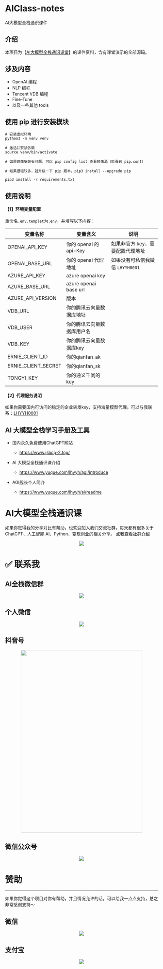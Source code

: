 # AIClass-notes
 AI大模型全栈通识课件

## 介绍
本项目为【[AI大模型全栈通识课堂](https://www.yuque.com/lhyyh/agi/introduce)】的课件资料，含有课堂演示的全部源码。

## 涉及内容
- OpenAI 编程
- NLP 编程
- Tencent VDB 编程
- Fine-Tune
- 以及一些其他 tools

## 使用 pip 进行安装模块
```shell
# 安装虚拟环境
python3 -m venv venv

# 激活并安装依赖
source venv/bin/activate

# 如果镜像安装有问题，可以 pip config list 查看镜像源（能看到 pip.conf）

# 如果报错较多，就升级一下 pip 版本，pip3 install --upgrade pip

pip3 install -r requirements.txt
```

## 使用说明

#### 【1】环境变量配置
重命名`.env.templet`为`.env`，并填写以下内容：

|变量名称| 变量含义                  | 说明                   |
|---|-----------------------|----------------------|
|OPENAI_API_KEY| 你的 openai 的 api-Key   | 如果非官方 key，需要配置代理地址   |
|OPENAI_BASE_URL| 你的 openai 代理地址        | 如果没有可私信我微信 `LHYYH0001` |
|AZURE_API_KEY| azure openai key      |  |
|AZURE_BASE_URL| azure openai base url ||
|AZURE_API_VERSION| 版本                    |  |
|VDB_URL| 你的腾讯云向量数据库地址          |  |
|VDB_USER| 你的腾讯云向量数据库用户名         |  |
|VDB_KEY| 你的腾讯云向量数据库key         |  |
|ERNIE_CLIENT_ID| 你的qianfan_ak         |  |
|ERNIE_CLIENT_SECRET| 你的qianfan_sk         |  |
|TONGYI_KEY| 你的通义千问的 key         |  |

#### 【2】代理服务说明
如果你需要国内可访问的稳定的企业转发key，支持海量模型代理。可以与我联系：[LHYYH0001](https://www.yuque.com/lhyyh/ai/readme)

## AI 大模型全栈学习手册及工具

- 国内永久免费使用ChatGPT网站
    - https://www.jsbcp-2.top/

- AI 大模型全栈通识课介绍
    - https://www.yuque.com/lhyyh/agi/introduce

- AGI舰长个人简介
    - https://www.yuque.com/lhyyh/ai/readme

# AI大模型全栈通识课

如果你觉得我的分享对比有帮助，也欢迎加入我们交流社群，每天都有很多关于 ChatGPT、人工智能 AI、Python、变现创业的相关分享。
[点我查看社群介绍](https://mp.weixin.qq.com/s/7rEZNtEPSdtwySki_pvPDw)

<div style="text-align:center">
    <img src="pictures/详情页.jpg">
</div>

# ✅ 联系我
## AI全栈微信群
<div style="text-align:center">
   <img src="pictures/微信交流群.png">
</div>

## 个人微信
<div style="text-align:center">
    <img src="pictures/个人企微二维码.png">
</div>

## 抖音号
<div style="text-align:center">
    <img src="pictures/抖音号.jpg"  width="400" height="600">
</div>

## 微信公众号
<div style="text-align:center">
    <img src="pictures/公众号二维码.png">
</div>

# 赞助

***
如果你觉得这个项目对你有帮助，并且情况允许的话，可以给我一点点支持，总之非常感谢支持～

## 微信
<div style="text-align:center">
    <img src="pictures/微信收款码.png">
</div>

## 支付宝
<div style="text-align:center">
    <img src="pictures/支付宝收款码.png">
</div>
